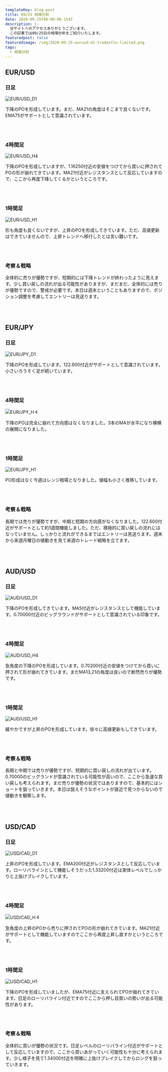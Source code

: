 ```yaml
---
templateKey: blog-post
title: 09/25 相場分析
date: 2020-09-25T08:00:00.154Z
description: |-
  当サイトへのアクセスありがとうございます。
  この記事では09/25日の相場分析をご紹介いたします。
featuredpost: false
featuredimage: /img/2020-09-25-eurusd-d1-tradexfin-limited.png
tags:
  - 相場分析
---
```

## EUR/USD

### 日足

![EUR/USD_D1](/img/2020-09-25-eurusd-d1-tradexfin-limited.png)

下降のPOを形成しています。まだ、MA21の角度はそこまで良くないです。EMA75がサポートとして意識されています。

<br/>
<br/>

### 4時間足

![EUR/USD_H4](/img/2020-09-25-eurusd-h4-tradexfin-limited.png)

下降のPOを形成していますが、1.16250付近の安値をつけてから買いに押されてPOの形が崩れてきています。MA21付近がレジスタンスとして反応していますので、ここから再度下降してくるかというところです。

<br/>
<br/>

### 1時間足

![EUR/USD_H1](/img/2020-09-25-eurusd-h1-tradexfin-limited.png)

形も角度も良くないですが、上昇のPOを形成してきています。ただ、高値更新はできていませんので、上昇トレンドへ移行したとは言い難いです。

<br/>
<br/>

### 考察＆戦略

全体的に売りが優勢ですが、短期的には下降トレンドが終わったように見えます。少し買い戻しの流れが出る可能性がありますが、まだまだ、全体的には売りが優勢ですので、警戒が必要です。本日は週末ということもありますので、ポジション調整を考慮してエントリーは見送ります。

<br/>
<br/>

## EUR/JPY

### 日足

![EUR/JPY_D1](/img/2020-09-25-eurjpy-d1-tradexfin-limited.png)

下降のPOを形成しています。122.600付近がサポートとして意識されています。小さいろうそく足が続いています。

<br/>
<br/>

### 4時間足

![EUR/JPY_H４](/img/2020-09-25-eurjpy-h4-tradexfin-limited.png)

下降のPOは完全に崩れて方向感はなくなりました。3本のMAが水平になり横横の展開になりました。

<br/>
<br/>

### 1時間足

![EUR/JPY_H1](/img/2020-09-25-eurjpy-h1-tradexfin-limited.png)

PO形成はなく今週はレンジ相場となりました。値幅も小さく推移しています。

<br/>
<br/>

### 考察＆戦略

長期では売りが優勢ですが、中期と短期の方向感がなくなりました。122.600付近がサポートとして約1週間機能しました。ただ、積極的に買い戻しの流れにはなっていません。しっかりと流れができるまではエントリーは見送ります。週末から来週月曜日の値動きを見て来週のトレード戦略を立てます。

<br/>
<br/>

## AUD/USD

### 日足

![AUD/USD_D1](/img/2020-09-25-audusd-d1-tradexfin-limited.png)

下降のPOを形成してきています。MA5付近がレジスタンスとして機能しています。0.70000付近のビッグラウンドがサポートとして意識されている印象です。

<br/>
<br/>

### 4時間足

![AUD/USD_H4](/img/2020-09-25-audusd-h4-tradexfin-limited.png)

急角度の下降のPOを形成しています。0.70200付近の安値をつけてから買いに押されて形が崩れてきています。まだMA13,21の角度は良いので断然売りが優勢です。

<br/>
<br/>

### 1時間足

![AUD/USD_H1](/img/2020-09-25-audusd-h1-tradexfin-limited.png)

緩やかですが上昇のPOを形成しています。徐々に高値更新もしてきています。

<br/>
<br/>

### 考察＆戦略

長期と中期では売りが優勢ですが、短期的に買い戻しの流れが出ています。0.70000のビッグランドが意識されている可能性が高いので、ここから急速な買い戻しも考えられます。まだ売りが優勢の状況ではありますので、基本的にはショートを狙っていきます。本日は狙えそうなポイントが直近で見つからないので値動きを観察します。

<br/>
<br/>

## USD/CAD

### 日足

![USD/CAD_D1](/img/2020-09-25-usdcad-d1-tradexfin-limited.png)

上昇のPOを形成しています。EMA200付近がレジスタンスとして反応しています。ローリバラインとして機能しそうだった1.33200付近は実体レベルでしっかりと上抜けブレイクしています。

<br/>
<br/>

### 4時間足

![USD/CAD_H４](/img/2020-09-25-usdcad-h4-tradexfin-limited.png)

急角度の上昇のPOから売りに押されてPOの形が崩れてきています。MA21付近がサポートとして機能していますのでここから再度上昇し直すかというところです。

<br/>
<br/>

### 1時間足

![USD/CAD_H1](/img/2020-09-25-usdcad-h1-tradexfin-limited.png)

下降のPOを形成していましたが、EMA75付近に支えられてPOが崩れてきています。日足のローリバライン付近ですのでここから押し目買いの勢いが出る可能性があります。

<br/>
<br/>

### 考察＆戦略

全体的に買いが優勢の状況です。日足レベルのローリバライン付近がサポートとして反応していますので、ここから買いあがっていく可能性も十分に考えられます。少し様子を見て1.34000付近を明確に上抜けブレイクしてからロングを狙っていきます。
